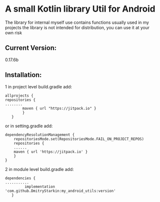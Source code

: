 # A small Kotlin library Util for Android

The library for internal myself use
contains functions usually used in my projects
the library is not intended for distribution, you can use it at your own risk


## Current Version:

0.17.6b

## Installation:

1 in project level build.gradle add:
```
allprojects {
repositories {
........
        maven { url "https://jitpack.io" }
        }
   }
```

or in setting.gradle add:

```
dependencyResolutionManagement {
    repositoriesMode.set(RepositoriesMode.FAIL_ON_PROJECT_REPOS)
    repositories {
    ......
    maven { url 'https://jitpack.io' }
    }
}
```

2 in module level build.gradle add:
```
dependencies {
...........
         implementation 'com.github.DmitryStarkin:my_android_utils:version'
   }
```

